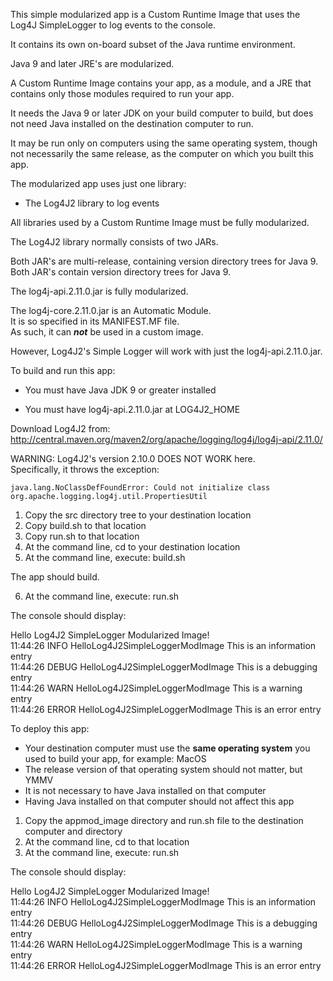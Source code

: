 This simple modularized app is a Custom Runtime Image that uses the Log4J SimpleLogger to log events to the console.

It contains its own on-board subset of the Java runtime environment.

Java 9 and later JRE's are modularized.

A Custom Runtime Image contains your app, as a module, and a JRE that contains only those modules required to run your app.

It needs the Java 9 or later JDK on your build computer to build, but does not need Java installed on the destination computer to run.

It may be run only on computers using the same operating system, though not necessarily the same release, as the computer on which you built this app.

The modularized app uses just one library:

- The Log4J2 library to log events

All libraries used by a Custom Runtime Image must be fully modularized.  
 
The Log4J2 library normally consists of two JARs.

Both JAR's are multi-release, containing version directory trees for Java 9.
Both JAR's contain version directory trees for Java 9.

The log4j-api.2.11.0.jar is fully modularized.

The log4j-core.2.11.0.jar is an Automatic Module.  
It is so specified in its MANIFEST.MF file.  
As such, it can ***not*** be used in a custom image.  

However, Log4J2's Simple Logger will work with just the log4j-api.2.11.0.jar.  

To build and run this app:

- You must have Java JDK 9 or greater installed  

- You must have log4j-api.2.11.0.jar at LOG4J2_HOME  

Download Log4J2 from:   
http://central.maven.org/maven2/org/apache/logging/log4j/log4j-api/2.11.0/  

WARNING: Log4J2's version 2.10.0 DOES NOT WORK here.  
Specifically, it throws the exception:
```
java.lang.NoClassDefFoundError: Could not initialize class org.apache.logging.log4j.util.PropertiesUtil
```

1. Copy the src directory tree to your destination location
2. Copy build.sh to that location
3. Copy run.sh to that location
4. At the command line, cd to your destination location
5. At the command line, execute: build.sh

The app should build.

6. At the command line, execute: run.sh

The console should display:

Hello Log4J2 SimpleLogger Modularized Image!  
11:44:26 INFO HelloLog4J2SimpleLoggerModImage This is an information entry  
11:44:26 DEBUG HelloLog4J2SimpleLoggerModImage This is a debugging entry  
11:44:26 WARN HelloLog4J2SimpleLoggerModImage This is a warning entry  
11:44:26 ERROR HelloLog4J2SimpleLoggerModImage This is an error entry

To deploy this app:

- Your destination computer must use the **same operating system** you used to build your app, for example:  MacOS
- The release version of that operating system should not matter, but YMMV
- It is not necessary to have Java installed on that computer
- Having Java installed on that computer should not affect this app

1. Copy the appmod_image directory and run.sh file to the destination computer and directory
2. At the command line, cd to that location
2. At the command line, execute: run.sh

The console should display:

Hello Log4J2 SimpleLogger Modularized Image!  
11:44:26 INFO HelloLog4J2SimpleLoggerModImage This is an information entry  
11:44:26 DEBUG HelloLog4J2SimpleLoggerModImage This is a debugging entry  
11:44:26 WARN HelloLog4J2SimpleLoggerModImage This is a warning entry  
11:44:26 ERROR HelloLog4J2SimpleLoggerModImage This is an error entry
